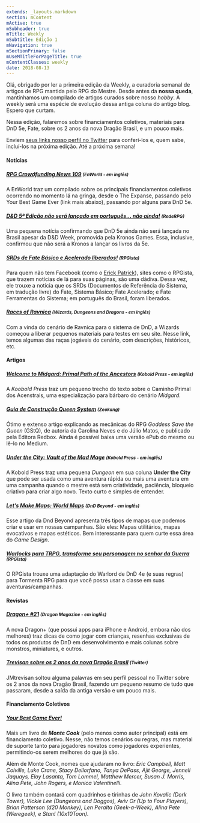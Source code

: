 ```yaml
---
extends: _layouts.markdown
section: mContent
mActive: true
mSubheader: true
mTitle: Weekly
mSubtitle: Edição 1
mNavigation: true
mSectionPrimary: false
mUseMTitleForPageTitle: true
mContentClasses: weekly
date: 2018-08-13
---
```


Olá, obrigado por ler a primeira edição da Weekly, a curadoria semanal de artigos de RPG mantida pelo RPG do Mestre. 
Desde antes da __nossa queda__, mantínhamos um compilado de artigos curados sobre nosso _hobby_. A weekly será uma 
espécie de evolução dessa antiga coluna do antigo blog. Espero que curtam.

Nessa edição, falaremos sobre financiamentos coletivos, materiais para DnD 5e, Fate, sobre os 2 anos da nova Dragão 
Brasil, e um pouco mais.

Enviem [seus links nosso perfil no Twitter] para conferí-los e, quem sabe, incluí-los na próxima edição. Até a 
próxima semana!

#### Notícias

##### [RPG Crowdfunding News 109] <small>(EnWorld - em inglês)</small>
A EnWorld traz um compilado sobre os principais financiamentos coletivos ocorrendo no momento lá na gringa, desde o 
The Expanse, passando pelo Your Best Game Ever (link mais abaixo), passando por alguns para DnD 5e.

##### [D&D 5ª Edição não será lançado em português… não ainda!] <small>(RedeRPG)</small>
Uma pequena notícia confirmando que DnD 5e ainda não será lançada no Brasil apesar da D&D Week, promovida pela Kronos
 Games. Essa, inclusive, confirmou que não será a Kronos a lançar os livros da 5e.
 
##### [SRDs de Fate Básico e Acelerado liberados!] <small>(RPGista)</small>
Para quem não tem Facebook (como o [Erick Patrick]), sites como o RPGista, que trazem notícias de lá para suas 
páginas, são uma dádiva. Dessa vez, ele trouxe a notícia que os SRDs (Documentos de Referência do Sistema, em 
tradução livre) do Fate, Sistema Básico; Fate Acelerado; e Fate Ferramentas do Sistema; em português do Brasil, foram
 liberados.
 
##### [Races of Ravnica] <small>(Wizards, Dungeons and Dragons - em inglês)</small>
Com a vinda do cenário de Ravnica para o sistema de DnD, a Wizards começou a liberar pequenos materiais para testes 
em seu site. Nesse link, temos algumas das raças jogáveis do cenário, com descrições, históricos, etc.

#### Artigos

##### [Welcome to Midgard: Primal Path of the Ancestors] <small>(Kobold Press - em inglês)</small>
A *Koobold Press* traz um pequeno trecho do texto sobre o Caminho Primal dos Acenstrais, uma especialização para 
bárbaro do cenário *Midgard*.

##### [Guia de Construção Queen System] <small>(Zeokang)</small>
Ótimo e extenso artigo explicando as mecânicas do RPG *Goddess Save the Queen* (GStQ), de autoria da Carolina Neves e
 do Júlio Matos, e publicado pela Editora Redbox. Ainda é possível baixa uma versão ePub do mesmo ou lê-lo no Medium.
 
##### [Under the City: Vault of the Mad Mage] <small>(Kobold Press - em inglês)</small>
A Kobold Press traz uma pequena *Dungeon* em sua coluna __Under the City__ que pode ser usada como uma aventura 
rápida ou mais uma aventura em uma campanha quando o mestre está sem criatividade, paciência, bloqueio criativo para 
criar algo novo. Texto curto e simples de entender.

##### [Let’s Make Maps: World Maps] <small>(DnD Beyond - em inglês)</small>
Esse artigo da Dnd Beyond apresenta três tipos de mapas que podemos criar e usar em nossas campanhas. São eles: Mapas
 utilitários, mapas evocativos e mapas estéticos. Bem interessante para quem curte essa área do _Game Design_.

##### [Warlocks para TRPG, transforme seu personagem no senhor da Guerra] <small>(RPGista)</small>
O RPGista trouxe uma adaptação do Warlord de DnD 4e (e suas regras) para Tormenta RPG para que você possa usar a 
classe em suas aventuras/campanhas.

#### Revistas

##### [Dragon+ #21] <small>(Dragon Magazine - em inglês)</small>
A nova Dragon+ (que possui apps para iPhone e Android, embora não dos melhores) traz dicas de como jogar com 
crianças, resenhas exclusivas de todos os produtos de DnD em desenvolvimento e mais colunas sobre monstros, 
miniatures, e outros.

##### [Trevisan sobre os 2 anos da nova Dragão Brasil] <small>(Twitter)</small>
JMtrevisan soltou alguma palavras em seu perfil pessoal no Twitter sobre os 2 anos da nova Dragão Brasil, fazendo um 
pequeno resumo de tudo que passaram, desde a saída da antiga versão e um pouco mais.

#### Financiamento Coletivos

##### [Your Best Game Ever!]
Mais um livro de __*Monte Cook*__ (pelo menos como autor principal) está em financiamento coletivo. Nesse, não temos 
cenários ou regras, mas material de suporte tanto para jogadores novatos como jogadores experientes, permitindo-os 
serem melhores do que já são.

Além de Monte Cook, nomes que ajudaram no livro: _Eric Campbell, Matt Colville, Luke 
Crane, Stacy Dellorfano, Tanya DePass, Ajit George, Jennell Jaquays, Eloy Lasanta, Tom Lommel, Matthew Mercer, Susan J. 
Morris, Alina Pete, John Rogers, e Monica Valentinelli_.

O livro também contará com quadrinhos e tirinhas de _John Kovalic (Dork Tower), Vickie Lee (Dungeons and Doggos), Aviv 
Or (Up to Four Players), Brian Patterson (d20 Monkey), Len Peralta (Geek-a-Week), Alina Pete (Weregeek), e Stan! 
(10x10Toon)_.

[RPG Crowdfunding News 109]: http://www.enworld.org/forum/content.php?5525-RPG-Crowdfunding-News-109-The-Expanse-Fantasy-Trip-Your-Best-Game-Ever!-The-City-That-Dripped-Blood-5th-Edition-Players-Guide-to-Aihrde-Legacy-of-Darkness-Oddity-High-Cthulhu-Mythos-Cultist-Badges
[Dragon+ #21]: http://www.dragonmag.com/5.0/#!/article/116521/103647508?loadFresh=true&title=21_01_Issue%2021%20Cover
[Trevisan sobre os 2 anos da nova Dragão Brasil]: https://twitter.com/JMTrevisan/status/1030479839122403329
[Welcome to Midgard: Primal Path of the Ancestors]: https://koboldpress.com/welcome-to-midgard-primal-path-of-the-ancestors/
[Your Best Game Ever!]: https://www.kickstarter.com/projects/montecookgames/your-best-game-ever
[D&D 5ª Edição não será lançado em português… não ainda!]: https://www.rederpg.com.br/2018/08/14/dd-5a-edicao-nao-sera-lancado-em-portugues-nao-ainda/
[Under the City: Vault of the Mad Mage]: https://koboldpress.com/under-the-city-vault-of-the-mad-mage/
[Let’s Make Maps: World Maps]: https://www.dndbeyond.com/posts/297-lets-make-maps-world-maps
[Warlocks para TRPG, transforme seu personagem no senhor da Guerra]: http://rpgista.com.br/2018/08/18/warlord-para-trpg/
[Erick Patrick]: https://twitter.com/erickpatrick
[Races of Ravnica]: http://dnd.wizards.com/articles/unearthed-arcana/races-ravnica
[SRDs de Fate Básico e Acelerado liberados!]: http://rpgista.com.br/2018/08/15/srds-de-fate-rpg-basico-e-acelerado/
[Guia de Construção Queen System]: https://zeokang.wordpress.com/2018/08/15/guia-de-construcao-queen-system/
[seus links nosso perfil no Twitter]: https://twitter.com/rpgdm